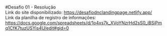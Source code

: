 #Desafio 01 - Resolução <br>
Link do site disponibilizado: https://desafiodnclandingpage.netlify.app/ <br>
Link da planilha de registro de informações: https://docs.google.com/spreadsheets/d/1o4xs7k_XVoYNzrHd2sS0_iBSiPmq1CfK7tuzUSYis4U/edit#gid=0
